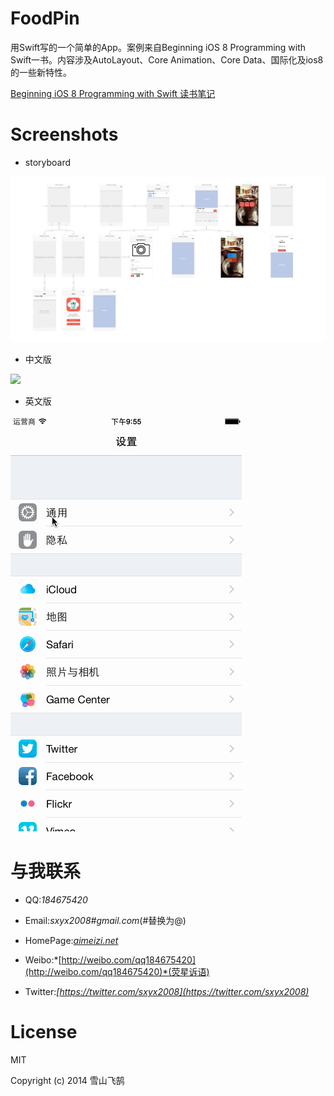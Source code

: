 # FoodPin


用Swift写的一个简单的App。案例来自Beginning iOS 8 Programming with Swift一书。内容涉及AutoLayout、Core Animation、Core Data、国际化及ios8的一些新特性。

[Beginning iOS 8 Programming with Swift 读书笔记](https://github.com/sxyx2008/DevArticles/issues/26)

# Screenshots

* storyboard

![](Screenshots/storyboard.png)

* 中文版

![](Screenshots/FoodPin-Chinese.gif)

* 英文版

![](Screenshots/FoodPin-English.gif)


# 与我联系

* QQ:*184675420*

* Email:*sxyx2008#gmail.com*(#替换为@)

* HomePage:*[aimeizi.net](http://aimeizi.net)*

* Weibo:*[http://weibo.com/qq184675420](http://weibo.com/qq184675420)*(荧星诉语)

* Twitter:*[https://twitter.com/sxyx2008](https://twitter.com/sxyx2008)*


# License

MIT

Copyright (c) 2014 雪山飞鹄
